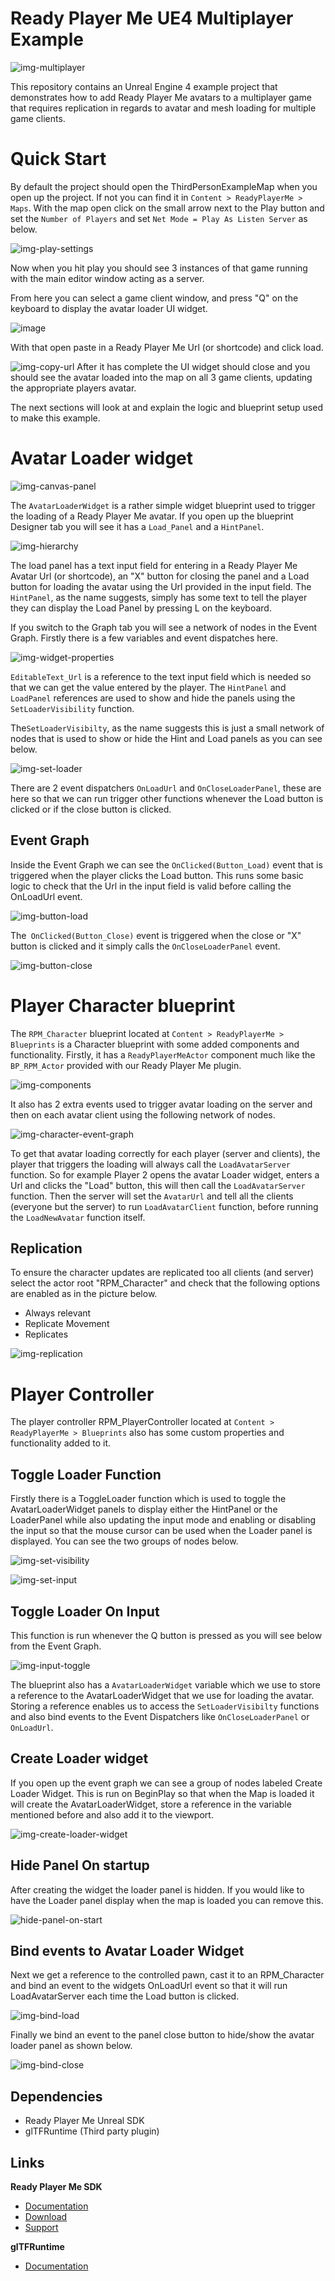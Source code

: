 # Ready Player Me UE4 Multiplayer Example

![img-multiplayer](https://user-images.githubusercontent.com/7085672/164045214-41aebb0a-671f-4dd4-b62b-9ba783819372.png)

This repository contains an Unreal Engine 4 example project that demonstrates how to add Ready Player Me avatars to a multiplayer game that requires replication in regards to avatar and mesh loading for multiple game clients.

# Quick Start

By default the project should open the ThirdPersonExampleMap when you open up the project. If not you can find it in `Content > ReadyPlayerMe > Maps`. With the map open click on the small arrow next to the Play button and set the `Number of Players` and set `Net Mode = Play As Listen Server` as below.

![img-play-settings](https://user-images.githubusercontent.com/7085672/164045622-92d4efa3-a9d1-4a95-9ea2-fe7286e22585.png)

Now when you hit play you should see 3 instances of that game running with the main editor window acting as a server.

From here you can select a game client window, and press "Q" on the keyboard to display the avatar loader UI widget.

![image](https://user-images.githubusercontent.com/7085672/164045907-2ea13f81-8124-464f-819d-ff4482bea6e9.png)

With that open paste in a Ready Player Me Url (or shortcode) and click load. 

![img-copy-url](https://user-images.githubusercontent.com/7085672/164046060-115a00ce-6759-444e-b4cc-467972d2d1e7.png)
After it has complete the UI widget should close and you should see the avatar loaded into the map on all 3 game clients, updating the appropriate players avatar.

The next sections will look at and explain the logic and blueprint setup used to make this example.

# Avatar Loader widget

![img-canvas-panel](https://user-images.githubusercontent.com/7085672/164046596-12ea1285-2936-40d0-bc38-c1d1e8c2f31f.png)

The `AvatarLoaderWidget` is a rather simple widget blueprint used to trigger the loading of a Ready Player Me avatar. If you open up the blueprint Designer tab you will see it has a `Load_Panel` and a `HintPanel`. 

![img-hierarchy](https://user-images.githubusercontent.com/7085672/164046632-d3fb352f-2ecc-4be3-aa05-b2e73341716c.png)

The load panel has a text input field for entering in a Ready Player Me Avatar Url (or shortcode), an "X" button for closing the panel and a Load button for loading the avatar using the Url provided in the input field.
The `HintPanel`, as the name suggests, simply has some text to tell the player they can display the Load Panel by pressing L on the keyboard.

If you switch to the Graph tab you will see a network of nodes in the Event Graph. Firstly there is a few variables and event dispatches here.

![img-widget-properties](https://user-images.githubusercontent.com/7085672/164046959-b68ca721-c66e-4465-b17c-beb060c55743.png)

`EditableText_Url` is a reference to the text input field which is needed so that we can get the value entered by the player.
The `HintPanel` and `LoadPanel` references are used to show and hide the panels using the `SetLoaderVisibility` function.

The`SetLoaderVisibilty`, as the name suggests this is just a small network of nodes that is used to show or hide the Hint and Load panels as you can see below.
 
 ![img-set-loader](https://user-images.githubusercontent.com/7085672/164048021-f6d7a890-7500-44c3-b3e9-ac5cc6d894eb.png)

There are 2 event dispatchers `OnLoadUrl` and `OnCloseLoaderPanel`, these are here so that we can run trigger other functions whenever the Load button is clicked or if the close button is clicked.

## Event Graph 

 Inside the Event Graph we can see the `OnClicked(Button_Load)` event that is triggered when the player clicks the Load button. This runs some basic logic to check that the Url in the input field is valid before calling the OnLoadUrl event.
 
 ![img-button-load](https://user-images.githubusercontent.com/7085672/164052960-807956c7-a078-4819-a6b8-194d168df845.png)

 The` OnClicked(Button_Close)` event is triggered when the close or "X" button is clicked and it simply calls the `OnCloseLoaderPanel` event.
 
 ![img-button-close](https://user-images.githubusercontent.com/7085672/164047910-379406a6-e65f-4718-af5a-83316f5e2e77.png)

 # Player Character blueprint

 The `RPM_Character` blueprint located at `Content > ReadyPlayerMe > Blueprints` is a Character blueprint with some added components and functionality. Firstly, it has a `ReadyPlayerMeActor` component much like the `BP_RPM_Actor` provided with our Ready Player Me plugin.

![img-components](https://user-images.githubusercontent.com/7085672/164048675-520671a4-22c9-47d6-bdf4-6f156f424239.png)

 It also has 2 extra events used to trigger avatar loading on the server and then on each avatar client using the following network of nodes.
 
![img-character-event-graph](https://user-images.githubusercontent.com/7085672/164048749-4278f4bd-5011-4fe3-b210-e993460a73a0.png)

 To get that avatar loading correctly for each player (server and clients), the player that triggers the loading will always call the `LoadAvatarServer` function. So for example Player 2 opens the avatar Loader widget, enters a Url and clicks the "Load" button, this will then call the `LoadAvatarServer` function. Then the server will set the `AvatarUrl` and tell all the clients (everyone but the server) to run `LoadAvatarClient` function, before running the `LoadNewAvatar` function itself.
 
 ## Replication

 To ensure the character updates are replicated too all clients (and server) select the actor root "RPM_Character" and check that the following options are enabled as in the picture below. 
- Always relevant
- Replicate Movement
- Replicates

![img-replication](https://user-images.githubusercontent.com/7085672/164052398-49531d1e-9d02-49ae-a772-5bb5e6e1e071.png)

 # Player Controller

 The player controller RPM_PlayerController located at `Content > ReadyPlayerMe > Blueprints` also has some custom properties and functionality added to it.
 
 ## Toggle Loader Function 
 Firstly there is a ToggleLoader function which is used to toggle the AvatarLoaderWidget panels to display either the HintPanel or the LoaderPanel while also updating the input mode and enabling or disabling the input so that the mouse cursor can be used when the Loader panel is displayed. You can see the two groups of nodes below.
 
 ![img-set-visibility](https://user-images.githubusercontent.com/7085672/164051612-412c2bfe-cda9-49dc-a617-1e50c184ced0.png)

 ![img-set-input](https://user-images.githubusercontent.com/7085672/164051629-6e36ace7-733e-45b2-a94d-9098de25c652.png)

  ## Toggle Loader On Input
 This function is run whenever the Q button is pressed as you will see below from the Event Graph.
 
![img-input-toggle](https://user-images.githubusercontent.com/7085672/164051035-4c3b5d57-17e0-475f-8251-1298b11ac728.png)

 The blueprint also has a `AvatarLoaderWidget` variable which we use to store a reference to the AvatarLoaderWidget that we use for loading the avatar. Storing a reference enables us to access the `SetLoaderVisibilty` functions and also bind events to the Event Dispatchers like `OnCloseLoaderPanel` or `OnLoadUrl`.

 ## Create Loader widget
 If you open up the event graph we can see a group of nodes labeled Create Loader Widget. This is run on BeginPlay so that when the Map is loaded it will create the AvatarLoaderWidget, store a reference in the variable mentioned before and also add it to the viewport.
 
![img-create-loader-widget](https://user-images.githubusercontent.com/7085672/164050999-4ad45722-15ad-432f-a65f-5256ba9c27a4.png)

 ## Hide Panel On startup
After creating the widget the loader panel is hidden. If you would like to have the Loader panel display when the map is loaded you can remove this.

![hide-panel-on-start](https://user-images.githubusercontent.com/7085672/164051193-93dcd30a-47db-46b9-ac71-c4bb483926a3.png)

 ## Bind events to Avatar Loader Widget
 Next we get a reference to the controlled pawn, cast it to an RPM_Character and bind an event to the widgets OnLoadUrl event so that it will run LoadAvatarServer each time the Load button is clicked.
 
![img-bind-load](https://user-images.githubusercontent.com/7085672/164051099-0ec1c1f1-86fe-4c5c-b9ea-d9aae163f1f4.png)

 Finally we bind an event to the panel close button to hide/show the avatar loader panel as shown below.
 
![img-bind-close](https://user-images.githubusercontent.com/7085672/164051116-e94acdeb-5c80-4519-bf2b-524f6ab7a02e.png)

## Dependencies
- Ready Player Me Unreal SDK 
- glTFRuntime (Third party plugin)

## Links
**Ready Player Me SDK**
- [Documentation](https://link-url-here.org)
- [Download](https://docs.readyplayer.me/ready-player-me/integration-guides/unreal-engine-4/unreal-plugin-download)
- [Support](mailto:support@wolf3d.io)

**glTFRuntime**
- [Documentation](https://github.com/rdeioris/glTFRuntime-docs/blob/master/README.md)
 


